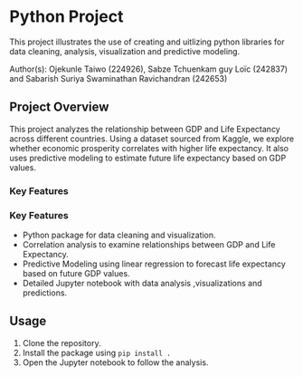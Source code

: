 # Python Project

This project illustrates the use of creating and uitlizing python libraries for data cleaning, analysis, visualization and predictive modeling.

Author(s): Ojekunle Taiwo (224926), Sabze Tchuenkam guy Loïc (242837) and Sabarish Suriya Swaminathan Ravichandran (242653)

## Project Overview
This project analyzes the relationship between GDP and Life Expectancy across different countries. Using a dataset sourced from Kaggle, we explore whether economic prosperity correlates with higher life expectancy.
It also uses predictive modeling to estimate future life expectancy based on GDP values.

### Key Features

### Key Features
- Python package for data cleaning and visualization.
- Correlation analysis to examine relationships between GDP and Life Expectancy.
- Predictive Modeling using linear regression to forecast life expectancy based on future GDP values.
- Detailed Jupyter notebook with data analysis ,visualizations and predictions.

## Usage
1. Clone the repository.
2. Install the package using `pip install .`
3. Open the Jupyter notebook to follow the analysis.



